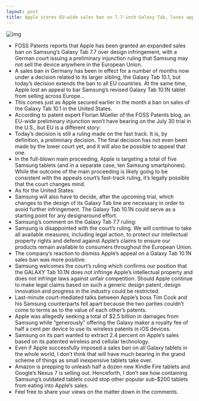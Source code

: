 ```yaml
---
layout: post
title: Apple scores EU-wide sales ban on 7.7-inch Galaxy Tab, loses appeal on 10.1N
---
```

![img](http://media.idownloadblog.com/wp-content/uploads/2011/08/galaxy-tab-e1313005702680.jpg)
* FOSS Patents reports that Apple has been granted an expanded sales ban on Samsung’s Galaxy Tab 7.7 over design infringement, with a German court issuing a preliminary injunction ruling that Samsung may not sell the device anywhere in the European Union.
* A sales ban in Germany has been in effect for a number of months now under a decision related to its larger sibling, the Galaxy Tab 10.1, but today’s decision extends the ban to all EU countries. At the same time, Apple lost an appeal to bar Samsung’s revised Galaxy Tab 10.1N tablet from selling across Europe…
* This comes just as Apple secured earlier in the month a ban on sales of the Galaxy Tab 10.1 in the United States.
* According to patent expert Florian Müeller of the FOSS Patents blog, an EU-wide preliminary injunction won’t have bearing on the July 30 trial in the U.S., but EU is a different story:
* Today’s decision is still a ruling made on the fast track. It is, by definition, a preliminary decision. The final decision has not even been made by the lower court yet, and it will also be possible to appeal that one.
* In the full-blown main proceeding, Apple is targeting a total of five Samsung tablets (and in a separate case, ten Samsung smartphones). While the outcome of the main proceeding is likely going to be consistent with the appeals court’s fast-track ruling, it’s legally possible that the court changes mind.
* As for the United States:
* Samsung will also have to decide, after the upcoming trial, which changes to the design of its Galaxy Tab line are necessary in order to avoid further infringement. The Galaxy Tab 10.1N could serve as a starting point for any designaround effort.
* Samsung’s comment on the Galaxy Tab 7.7 ruling:
* Samsung is disappointed with the court’s ruling. We will continue to take all available measures, including legal action, to protect our intellectual property rights and defend against Apple’s claims to ensure our products remain available to consumers throughout the European Union.
* The company’s reaction to dismiss Apple’s appeal on a Galaxy Tab 10.1N sales ban was more positive:
* Samsung welcomes the court’s ruling which confirms our position that the GALAXY Tab 10.1N does not infringe Apple’s intellectual property and does not infringe laws against unfair competition. Should Apple continue to make legal claims based on such a generic design patent, design innovation and progress in the industry could be restricted.
* Last-minute court-mediated talks between Apple’s boss Tim Cook and his Samsung counterparts fell apart because the two parties couldn’t come to terms as to the value of each other’s patents.
* Apple was allegedly seeking a total of $2.5 billion in damages from Samsung while “generously” offering the Galaxy maker a royalty fee of half a cent per device to use its wireless patents in iOS devices.
* Samsung on its part wanted to extract 2.4 percent on Apple’s sales based on its patented wireless and cellular technology.
* Even if Apple successfully imposed a sales ban on all Galaxy tablets in the whole world, I don’t think that will have much bearing in the grand scheme of things as small inexpensive tablets take over.
* Amazon is prepping to unleash half a dozen new Kindle Fire tablets and Google’s Nexus 7 is selling out. Henceforth, I don’t see how containing Samsung’s outdated tablets could stop other popular sub-$200 tablets from eating into Apple’s sales.
* Feel free to share your views on the matter down in the comments.


